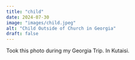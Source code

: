 ```yaml
---
title: "child"
date: 2024-07-30
image: "images/child.jpeg"
alt: "Child Outside of Church in Georgia"
draft: false
---
```


Took this photo during my Georgia Trip. In Kutaisi.